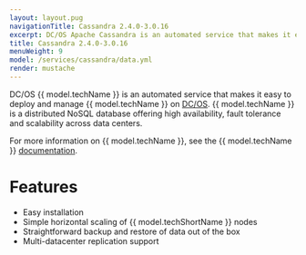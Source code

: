 ```yaml
---
layout: layout.pug
navigationTitle: Cassandra 2.4.0-3.0.16
excerpt: DC/OS Apache Cassandra is an automated service that makes it easy to deploy and manage Apache Cassandra on DC/OS.
title: Cassandra 2.4.0-3.0.16
menuWeight: 9
model: /services/cassandra/data.yml
render: mustache
---
```


DC/OS {{ model.techName }} is an automated service that makes it easy to deploy and manage {{ model.techName }} on [DC/OS](https://mesosphere.com/product/). {{ model.techName }} is a distributed NoSQL database offering high availability, fault tolerance and scalability across data centers.

For more information on {{ model.techName }}, see the {{ model.techName }} [documentation](http://cassandra.apache.org/doc/latest/).

# Features

*   Easy installation
*   Simple horizontal scaling of {{ model.techShortName }} nodes
*   Straightforward backup and restore of data out of the box
*   Multi-datacenter replication support
